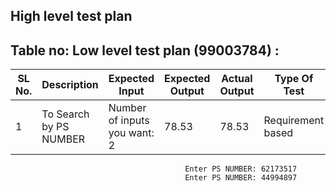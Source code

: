 ## High level test plan


## Table no: Low level test plan (99003784) :

| **SL No.**  | **Description**                                              | **Expected Input**       | **Expected Output** | **Actual Output** |**Type Of Test**    |    
|-------------|--------------------------------------------------------------|------------      |-------------|----------------|------------------  |
|  1          |  To Search by PS NUMBER   |Number of inputs you want: 2      |78.53| 78.53|Requirement based |
                                           Enter PS NUMBER: 62173517
                                           Enter PS NUMBER: 44994897
                                                                            

